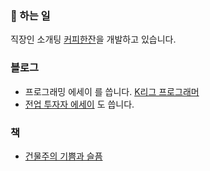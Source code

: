 ### 🔭 하는 일
직장인 소개팅 [커피한잔](https://withcoffee.app/?utm_source=github&utm_medium=social&utm_campaign=v2)을 개발하고 있습니다.  

### 블로그
* 프로그래밍 에세이 를 씁니다. [K리그 프로그래머](https://jeho.page?utm_source=github_profile&utm_medium=social&utm_campaign=v2)
* [전업 투자자 에세이](https://brunch.co.kr/@buildingking?utm_source=github_profile&utm_medium=social&utm_campaign=v2) 도 씁니다.  

### 책
* [건물주의 기쁨과 슬픔](https://www.aladin.co.kr/shop/wproduct.aspx?ItemId=304994762)
